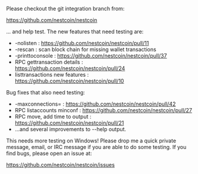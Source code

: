 Please checkout the git integration branch from:

https://github.com/nestcoin/nestcoin

... and help test.  The new features that need testing are:

* -nolisten : https://github.com/nestcoin/nestcoin/pull/11
* -rescan : scan block chain for missing wallet transactions
* -printtoconsole : https://github.com/nestcoin/nestcoin/pull/37
* RPC gettransaction details : https://github.com/nestcoin/nestcoin/pull/24
* listtransactions new features : https://github.com/nestcoin/nestcoin/pull/10

Bug fixes that also need testing:

* -maxconnections= : https://github.com/nestcoin/nestcoin/pull/42
* RPC listaccounts minconf : https://github.com/nestcoin/nestcoin/pull/27
* RPC move, add time to output : https://github.com/nestcoin/nestcoin/pull/21
* ...and several improvements to --help output.

This needs more testing on Windows!  Please drop me a quick private message, email, or IRC message if you are able to do some testing.  If you find bugs, please open an issue at:

https://github.com/nestcoin/nestcoin/issues
